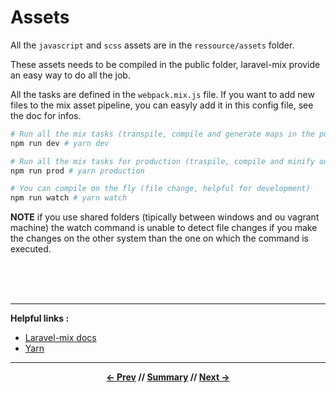 # Assets

All the `javascript` and `scss` assets are in the `ressource/assets` folder.

These assets needs to be compiled in the public folder, laravel-mix provide an easy way to do all the job.

All the tasks are defined in the `webpack.mix.js` file. If you want to add new files to the mix asset pipeline, you can easyly add it in this config file, see the doc for infos.

```sh
# Run all the mix tasks (transpile, compile and generate maps in the public folder)
npm run dev # yarn dev

# Run all the mix tasks for production (traspile, compile and minify output)
npm run prod # yarn production

# You can compile on the fly (file change, helpful for development)
npm run watch # yarn watch
```

**NOTE** if you use shared folders (tipically between windows and ou vagrant machine) the watch command is unable to detect file changes if you make the changes on the other system than the one on which the command is executed.

<br>
<br>
<br>
<hr>

**Helpful links :**

* [Laravel-mix docs](https://laravel.com/docs/5.5/mix)
* [Yarn](https://yarnpkg.com/en/)

<hr>
<div align="center">

**[<- Prev](./1_migrationAndSeeding.md) // [Summary](../README.md) // [Next ->](./3_architecture.md)**

</div>